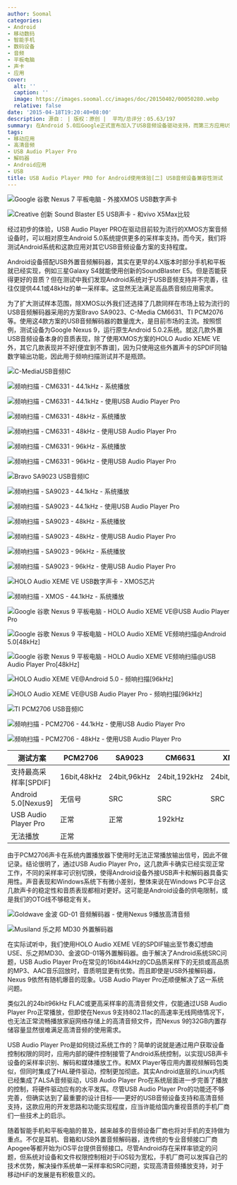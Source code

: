 ```yaml
---
author: Soomal
categories:
- Android
- 移动数码
- 智能手机
- 数码设备
- 音频
- 平板电脑
- 声卡
- 应用
cover:
  alt: ''
  caption: ''
  image: https://images.soomal.cc/images/doc/20150402/00050280.webp
  relative: false
date: '2015-04-18T19:20:40+08:00'
description: 源自： | 版权：原创 |  平均/总评分：05.63/197
summary: 在Android 5.0后Google正式宣布加入了USB音频设备驱动支持，而第三方应用USB Audio Player PRO声称能绕过Android系统采样率和文件限制，可更好地通过外接USB高品质音频解码设备实现更好的高清音乐播放支持体验。我们将测试Android系统和这款应用对其它USB音频设备方案的支持程度。
tags:
- 移动应用
- 高清音频
- USB Audio Player Pro
- 解码器
- Android应用
- USB
title: USB Audio Player PRO for Android使用体验[二] USB音频设备兼容性测试
---
```


![Google 谷歌 Nexus 7 平板电脑 - 外接XMOS USB数字声卡](https://images.soomal.cc/images/doc/20150202/00049053_01.webp)



![Creative 创新 Sound Blaster E5 USB声卡 - 和vivo X5Max比较](https://images.soomal.cc/images/doc/20150418/00050982_01.webp)



经过初步的体验，USB Audio Player PRO在驱动目前较为流行的XMOS方案音频设备时，可以相对原生Android 5.0系统提供更多的采样率支持。而今天，我们将测试Android系统和这款应用对其它USB音频设备方案的支持程度。



Android设备搭配USB外置音频解码器，其实在更早的4.X版本时部分手机和平板就已经实现，例如三星Galaxy S4就能使用创新的SoundBlaster E5。但是否能获得更好的音质？但在测试中我们发现Android系统对于USB音频支持并不完善，往往仅提供44.1或48kHz的单一采样率。这显然无法满足高品质音频应用需求。



为了扩大测试样本范围，除XMOS以外我们还选择了几款同样在市场上较为流行的USB音频解码器采用的方案Bravo SA9023、C-Media CM6631、TI PCM2076等。使用这4款方案的USB音频解码器的数量庞大，是目前市场的主流。按照惯例，测试设备为Google Nexus 9，运行原生Android 5.0.2系统。就这几款外置USB音频设备本身的音质表现，除了使用XMOS方案的HOLO Audio XEME VE外，其它几款表现并不好[便宜到不靠谱]，因为只使用这些外置声卡的SPDIF同轴数字输出功能，因此用于频响扫描测试并不是瓶颈。



![C-MediaUSB音频IC](https://images.soomal.cc/images/doc/20150418/00050985.webp)



![频响扫描 - CM6331 - 44.1kHz - 系统播放](https://images.soomal.cc/images/doc/20150402/00050251_01.webp)



![频响扫描 - CM6331 - 44.1kHz - 使用USB Audio Player Pro](https://images.soomal.cc/images/doc/20150402/00050252_01.webp)



![频响扫描 - CM6331 - 48kHz - 系统播放](https://images.soomal.cc/images/doc/20150402/00050253_01.webp)



![频响扫描 - CM6331 - 48kHz - 使用USB Audio Player Pro](https://images.soomal.cc/images/doc/20150402/00050254_01.webp)



![频响扫描 - CM6331 - 96kHz - 系统播放](https://images.soomal.cc/images/doc/20150402/00050255_01.webp)



![频响扫描 - CM6331 - 96kHz - 使用USB Audio Player Pro](https://images.soomal.cc/images/doc/20150402/00050256_01.webp)



![Bravo SA9023 USB音频IC](https://images.soomal.cc/images/doc/20150418/00050984.webp)



![频响扫描 - SA9023 - 44.1kHz - 系统播放](https://images.soomal.cc/images/doc/20150402/00050257_01.webp)



![频响扫描 - SA9023 - 44.1kHz - 使用USB Audio Player Pro](https://images.soomal.cc/images/doc/20150402/00050258_01.webp)



![频响扫描 - SA9023 - 48kHz - 系统播放](https://images.soomal.cc/images/doc/20150402/00050259_01.webp)



![频响扫描 - SA9023 - 48kHz - 使用USB Audio Player Pro](https://images.soomal.cc/images/doc/20150402/00050260_01.webp)



![频响扫描 - SA9023 - 96kHz - 系统播放](https://images.soomal.cc/images/doc/20150402/00050261_01.webp)



![频响扫描 - SA9023 - 96kHz - 使用USB Audio Player Pro](https://images.soomal.cc/images/doc/20150402/00050262_01.webp)



![HOLO Audio XEME VE USB数字声卡 - XMOS芯片](https://images.soomal.cc/images/doc/20150418/00050983.webp)



![频响扫描 - XMOS - 44.1kHz - 系统播放](https://images.soomal.cc/images/doc/20150402/00050263_01.webp)



![Google 谷歌 Nexus 9 平板电脑 - HOLO Audio XEME VE@USB Audio Player Pro](https://images.soomal.cc/images/doc/20150402/00050264_01.webp)



![Google 谷歌 Nexus 9 平板电脑 - HOLO Audio XEME VE频响扫描@Android 5.0[48kHz]](https://images.soomal.cc/images/doc/20150402/00050265_01.webp)



![Google 谷歌 Nexus 9 平板电脑 - HOLO Audio XEME VE频响扫描@USB Audio Player Pro[48kHz]](https://images.soomal.cc/images/doc/20150402/00050266_01.webp)



![HOLO Audio XEME VE@Android 5.0 - 频响扫描[96kHz]](https://images.soomal.cc/images/doc/20150402/00050267_01.webp)



![HOLO Audio XEME VE@USB Audio Player Pro - 频响扫描[96kHz]](https://images.soomal.cc/images/doc/20150402/00050268_01.webp)



![TI PCM2706 USB音频IC](https://images.soomal.cc/images/doc/20150418/00050986.webp)



![频响扫描 - PCM2706 - 44.1kHz - 使用USB Audio Player Pro](https://images.soomal.cc/images/doc/20150402/00050269_01.webp)



![频响扫描 - PCM2706 - 48kHz - 使用USB Audio Player Pro](https://images.soomal.cc/images/doc/20150402/00050270_01.webp)



| 测试方案 | PCM2706 | SA9023 | CM6631 | XMOS |
| --- | --- | --- | --- | --- |
| 支持最高采样率[SPDIF] | 16bit,48kHz | 24bit,96kHz | 24bit,192kHz | 24bit,192kHz |
| Android 5.0[Nexus9] | 无信号 | SRC | SRC | SRC |
| USB Audio Player Pro | 正常 | 正常 | 192kHz
  无法播放 | 正常 |



由于PCM2706声卡在系统内置播放器下使用时无法正常播放输出信号，因此不做记录。结论很明了，通过USB Audio Player Pro，这几款声卡确实已经实现正常工作，不同的采样率可识别切换，使得Android设备外接USB声卡和解码器具备实用性。声音表现和Windows系统下有微小差别，整体来说在Windows PC平台这几款声卡的稳定性和音质表现都相对更好。这可能是Android设备的供电限制，或是我们的OTG线不够稳定有关。



![Goldwave 金波 GD-01 音频解码器 - 使用Nexus 9播放高清音频](https://images.soomal.cc/images/doc/20150418/00050987_01.webp)



![Musiland 乐之邦 MD30 外置解码器](https://images.soomal.cc/images/doc/20110326/00009884_01.webp)



在实际试听中，我们使用HOLO Audio XEME VE的SPDIF输出至节奏幻想曲USE、乐之邦MD30、金波GD-01等外置解码器。由于解决了Android系统SRC问题，USB Audio Player Pro在常见的16bit44kHz的CD品质采样下的无损或高品质的MP3、AAC音乐回放时，音质明显更有优势。而且即使是USB外接解码器，Nexus 9依然有随机爆音的现象。USB Audio Player Pro还顺便解决了这一系统问题。



类似2L的24bit96kHz FLAC或更高采样率的高清音频文件，仅能通过USB Audio Player Pro正常播放，但即使在Nexus 9支持802.11ac的高速率无线网络情况下，也无法正常流畅播放家庭网络存储上的高清音频文件，而Nexus 9的32GB内置存储容量显然很难满足高清音频的使用需求。



USB Audio Player Pro是如何绕过系统工作的？简单的说就是通过用户获取设备控制权限的同时，应用内部的硬件控制接管了Android系统控制，以实现USB声卡设备的采样率识别、解码和媒体播放工作。和MX Player等应用内置视频解码包类似，但同时集成了HAL硬件驱动，控制更加彻底。其实Android底层的Linux内核已经集成了ALSA音频驱动，USB Audio Player Pro在系统层面进一步完善了播放的控制，将硬件驱动应有的水平发挥。尽管USB Audio Player Pro的功能还不够完善，但确实达到了最重要的设计目标――更好的USB音频设备支持和高清音频支持，这款应用的开发思路和功能实现程度，应当许能给国内重视音质的手机厂商们一些技术上的启示。



随着智能手机和平板电脑的普及，越来越多的音频设备厂商也将对手机的支持做为重点。不仅是耳机、音箱和USB外置音频解码器，连传统的专业音频接口厂商Apogee等都开始为iOS平台提供音频接口。尽管Android存在采样率锁定的问题，但系统对设备和文件权限控制相对于iOS较为宽松，手机厂商可以发挥自己的技术优势，解决操作系统单一采样率和SRC问题，实现高清音频播放支持，对于移动HiFi的发展是有积极意义的。